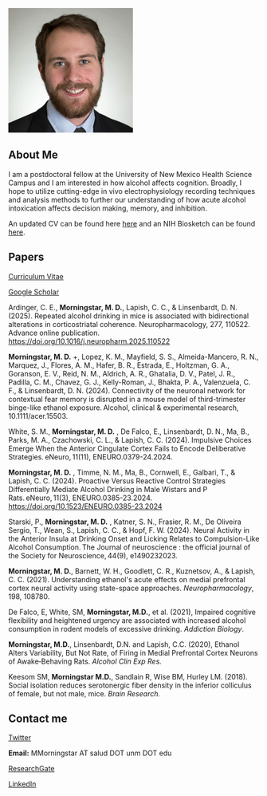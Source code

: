 ![Me](assets/Self.jpg)
## About Me

I am a postdoctoral fellow at the University of New Mexico Health Science Campus and I am interested in how alcohol affects cognition. Broadly, I hope to utilize cutting-edge in vivo electrophysiology recording techniques and analysis methods to further our understanding of how acute alcohol intoxication affects decision making, memory, and inhibition. 

An updated CV can be found here [here](https://github.com/mdmornin/mitchellmorningstar.github.io/blob/master/morningstar_cv.pdf) and an NIH Biosketch can be found [here](https://github.com/mdmornin/mitchellmorningstar.github.io/blob/master/Morningstar_NIHBiosketch.pdf).


## Papers
[Curriculum Vitae](https://github.com/mdmornin/mitchellmorningstar.github.io/blob/master/morningstar_cv.pdf)

[Google Scholar](https://scholar.google.com/citations?hl=en&user=1_xcH-sAAAAJ)

Ardinger, C. E., **Morningstar, M. D.**, Lapish, C. C., & Linsenbardt, D. N. (2025). Repeated alcohol drinking in mice is associated with bidirectional alterations in corticostriatal coherence. Neuropharmacology, 277, 110522. Advance online publication. https://doi.org/10.1016/j.neuropharm.2025.110522 

**Morningstar, M. D.** +, Lopez, K. M., Mayfield, S. S., Almeida-Mancero, R. N., Marquez, J., Flores, A. M., Hafer, B. R., Estrada, E., Holtzman, G. A., Goranson, E. V., Reid, N. M., Aldrich, A. R., Ghatalia, D. V., Patel, J. R., Padilla, C. M., Chavez, G. J., Kelly-Roman, J., Bhakta, P. A., Valenzuela, C. F., & Linsenbardt, D. N. (2024). Connectivity of the neuronal network for contextual fear memory is disrupted in a mouse model of third-trimester binge-like ethanol exposure. Alcohol, clinical & experimental research, 10.1111/acer.15503.  

White, S. M., **Morningstar, M. D.** , De Falco, E., Linsenbardt, D. N., Ma, B., Parks, M. A., Czachowski, C. L., & Lapish, C. C. (2024). Impulsive Choices Emerge When the Anterior Cingulate Cortex Fails to Encode Deliberative Strategies. eNeuro, 11(11), ENEURO.0379-24.2024. 

**Morningstar, M. D.** , Timme, N. M., Ma, B., Cornwell, E., Galbari, T., & Lapish, C. C. (2024). Proactive Versus Reactive Control Strategies Differentially Mediate Alcohol Drinking in Male Wistars and P Rats. eNeuro, 11(3), ENEURO.0385-23.2024. https://doi.org/10.1523/ENEURO.0385-23.2024 

Starski, P., **Morningstar, M. D.** , Katner, S. N., Frasier, R. M., De Oliveira Sergio, T., Wean, S., Lapish, C. C., & Hopf, F. W. (2024). Neural Activity in the Anterior Insula at Drinking Onset and Licking Relates to Compulsion-Like Alcohol Consumption. The Journal of neuroscience : the official journal of the Society for Neuroscience, 44(9), e1490232023. 

**Morningstar, M. D.**, Barnett, W. H., Goodlett, C. R., Kuznetsov, A., & Lapish, C. C. (2021). Understanding ethanol's acute effects on medial prefrontal cortex neural activity using state-space approaches. _Neuropharmacology_, 198, 108780. 

De Falco, E, White, SM, **Morningstar, M.D.**, et al. (2021), Impaired cognitive flexibility and heightened urgency are associated with increased alcohol consumption in rodent models of excessive drinking. _Addiction Biology_. 

**Morningstar, M.D.**, Linsenbardt, D.N. and Lapish, C.C. (2020), Ethanol Alters Variability, But Not Rate, of Firing in Medial Prefrontal Cortex Neurons of Awake‐Behaving Rats. _Alcohol Clin Exp Res._ 

Keesom SM, **Morningstar M.D.**, Sandlain R, Wise BM, Hurley LM. (2018). Social isolation reduces serotonergic fiber density in the inferior colliculus of female, but not male, mice. _Brain Research._ 

## Contact me
[Twitter](https://twitter.com/neuromorning)

**Email:** MMorningstar AT salud DOT unm DOT edu 

[ResearchGate](https://www.researchgate.net/profile/Mitchell-Morningstar)

[LinkedIn](https://www.linkedin.com/in/mitchellmorningstar/)
